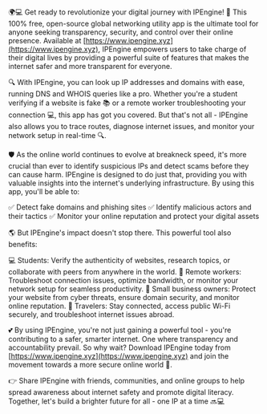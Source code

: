 🌍💻 Get ready to revolutionize your digital journey with IPEngine! 🚀 This 100% free, open-source global networking utility app is the ultimate tool for anyone seeking transparency, security, and control over their online presence. Available at [https://www.ipengine.xyz](https://www.ipengine.xyz), IPEngine empowers users to take charge of their digital lives by providing a powerful suite of features that makes the internet safer and more transparent for everyone.

🔍 With IPEngine, you can look up IP addresses and domains with ease, running DNS and WHOIS queries like a pro. Whether you're a student verifying if a website is fake 📚 or a remote worker troubleshooting your connection 💻, this app has got you covered. But that's not all - IPEngine also allows you to trace routes, diagnose internet issues, and monitor your network setup in real-time 🔍.

🛡️ As the online world continues to evolve at breakneck speed, it's more crucial than ever to identify suspicious IPs and detect scams before they can cause harm. IPEngine is designed to do just that, providing you with valuable insights into the internet's underlying infrastructure. By using this app, you'll be able to:

✅ Detect fake domains and phishing sites
✅ Identify malicious actors and their tactics
✅ Monitor your online reputation and protect your digital assets

🌎 But IPEngine's impact doesn't stop there. This powerful tool also benefits:

💻 Students: Verify the authenticity of websites, research topics, or collaborate with peers from anywhere in the world.
💼 Remote workers: Troubleshoot connection issues, optimize bandwidth, or monitor your network setup for seamless productivity.
🏢 Small business owners: Protect your website from cyber threats, ensure domain security, and monitor online reputation.
🚀 Travelers: Stay connected, access public Wi-Fi securely, and troubleshoot internet issues abroad.

💕 By using IPEngine, you're not just gaining a powerful tool - you're contributing to a safer, smarter internet. One where transparency and accountability prevail. So why wait? Download IPEngine today from [https://www.ipengine.xyz](https://www.ipengine.xyz) and join the movement towards a more secure online world 🌟.

👉 Share IPEngine with friends, communities, and online groups to help spread awareness about internet safety and promote digital literacy. Together, let's build a brighter future for all - one IP at a time 🔜💻